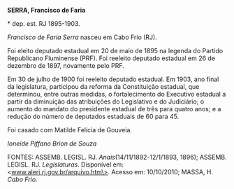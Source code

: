 **SERRA, Francisco de Faria**

\* dep. est. RJ 1895-1903.

*Francisco de Faria Serra* nasceu em Cabo Frio (RJ).

Foi eleito deputado estadual em 20 de maio de 1895 na legenda do Partido
Republicano Fluminense (PRF). Foi reeleito deputado estadual em 26 de
dezembro de 1897, novamente pelo PRF.

Em 30 de julho de 1900 foi reeleito deputado estadual. Em 1903, ano
final da legislatura, participou da reforma da Constituição estadual,
que determinou, entre outras medidas, o fortalecimento do Executivo
estadual a partir da diminuição das atribuições do Legislativo e do
Judiciário; o aumento do mandato do presidente estadual de três para
quatro anos; e a redução do número de deputados estaduais de 60 para 45.

Foi casado com Matilde Felícia de Gouveia.

*Ioneide Piffano Brion de Souza*

FONTES: ASSEMB. LEGISL. RJ. *Anais*(14/11/1892-12/1/1893, 1896); ASSEMB.
LEGISL. RJ. *Legislaturas*. Disponível em:
\<www.alerj.rj.gov.br/arquivo.htm\>. Acesso em: 10/10/2010; MASSA, H.
*Cabo Frio*.
